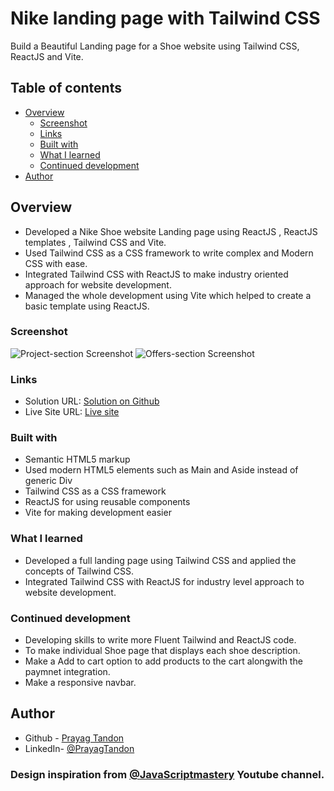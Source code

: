 # Nike landing page with Tailwind CSS

Build a Beautiful Landing page for a Shoe website using Tailwind CSS, ReactJS and Vite.

## Table of contents

- [Overview](#overview)
  - [Screenshot](#screenshot)
  - [Links](#links)
  - [Built with](#built-with)
  - [What I learned](#what-i-learned)
  - [Continued development](#continued-development)
- [Author](#author)

## Overview

- Developed a Nike Shoe website Landing page using ReactJS , ReactJS templates , Tailwind CSS and Vite.
- Used Tailwind CSS as a CSS framework to write complex and Modern CSS with ease.
- Integrated Tailwind CSS with ReactJS to make industry oriented approach for website development.
- Managed the whole development using Vite which helped to create a basic template using ReactJS.

### Screenshot

![Project-section Screenshot](/screenshot/Homepage-screenshot.png)
![Offers-section Screenshot](/screenshot/Offers-screenshot.png)

### Links

- Solution URL: [Solution on Github](https://github.com/PrayagTandon/Nike-LandingPage)
- Live Site URL: [Live site](https://nike-landing-prayag.netlify.app/)

### Built with

- Semantic HTML5 markup
- Used modern HTML5 elements such as Main and Aside instead of generic Div
- Tailwind CSS as a CSS framework
- ReactJS for using reusable components
- Vite for making development easier

### What I learned

- Developed a full landing page using Tailwind CSS and applied the concepts of Tailwind CSS.
- Integrated Tailwind CSS with ReactJS for industry level approach to website development.

### Continued development

- Developing skills to write more Fluent Tailwind and ReactJS code.
- To make individual Shoe page that displays each shoe description.
- Make a Add to cart option to add products to the cart alongwith the paymnet integration.
- Make a responsive navbar.

## Author

- Github - [Prayag Tandon](https://github.com/PrayagTandon)
- LinkedIn- [@PrayagTandon](https://www.linkedin.com/in/prayag-tandon/)

### Design inspiration from [@JavaScriptmastery](https://www.youtube.com/@javascriptmastery) Youtube channel.
